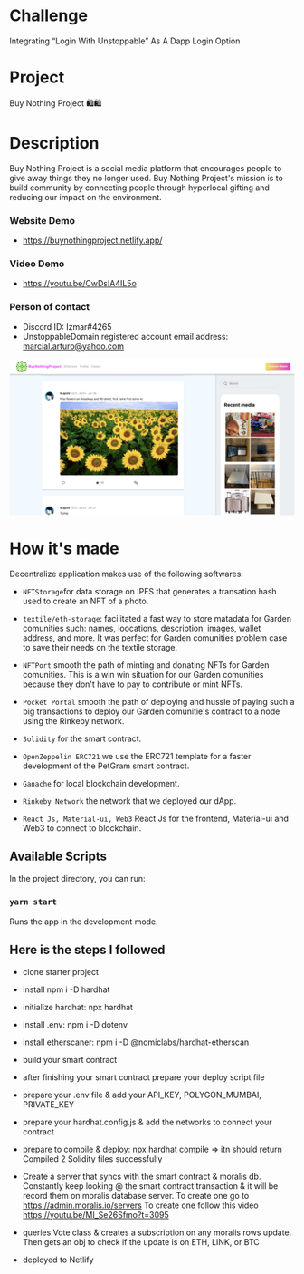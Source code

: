 # Challenge

Integrating “Login With Unstoppable” As A Dapp Login Option

# Project

Buy Nothing Project 🛍️🛍️

# Description

Buy Nothing Project is a social media platform that encourages people to give away things they no longer used. Buy Nothing Project's mission is to build community by connecting people through hyperlocal gifting and reducing our impact on the environment.

### Website Demo

- https://buynothingproject.netlify.app/

### Video Demo

- https://youtu.be/CwDsIA4IL5o

### Person of contact

- Discord ID: Izmar#4265
- UnstoppableDomain registered account email address: marcial.arturo@yahoo.com

![Main Page](https://raw.githubusercontent.com/4metaverse/buy-nothing-project-unstoppableDomains/main/newsfeed.png)

# How it's made

Decentralize application makes use of the following softwares:

- `NFTStorage`for data storage on IPFS that generates a transation hash used to create an NFT of a photo.

- `textile/eth-storage`: facilitated a fast way to store matadata for Garden comunities such: names, loocations, description, images, wallet address, and more. It was perfect for Garden comunities problem case to save their needs on the textile storage.

- `NFTPort` smooth the path of minting and donating NFTs for Garden comunities. This is a win win situation for our Garden comunities because they don't have to pay to contribute or mint NFTs.

- `Pocket Portal` smooth the path of deploying and hussle of paying such a big transactions to deploy our Garden comunitie's contract to a node using the Rinkeby network.

- `Solidity` for the smart contract.

- `OpenZeppelin ERC721` we use the ERC721 template for a faster development of the PetGram smart contract.

- `Ganache` for local blockchain development.

- `Rinkeby Network` the network that we deployed our dApp.

- `React Js, Material-ui, Web3` React Js for the frontend, Material-ui and Web3 to connect to blockchain.

## Available Scripts

In the project directory, you can run:

### `yarn start`

Runs the app in the development mode.

## Here is the steps I followed

- clone starter project
- install npm i -D hardhat
- initialize hardhat: npx hardhat
- install .env: npm i -D dotenv
- install etherscaner: npm i -D @nomiclabs/hardhat-etherscan
- build your smart contract
- after finishing your smart contract prepare your deploy script file
- prepare your .env file & add your API_KEY, POLYGON_MUMBAI, PRIVATE_KEY
- prepare your hardhat.config.js & add the networks to connect your contract
- prepare to compile & deploy: npx hardhat compile => itn should return Compiled 2 Solidity files successfully


- Create a server that syncs with the smart contract & moralis db. Constantly keep looking @ the smart contract transaction & it will be record them on moralis database server. To create one go to https://admin.moralis.io/servers
  To create one follow this video https://youtu.be/MI_Se26Sfmo?t=3095

- queries Vote class & creates a subscription on any moralis rows update. Then gets an obj to check if the update is on ETH, LINK, or BTC

- deployed to Netlify
